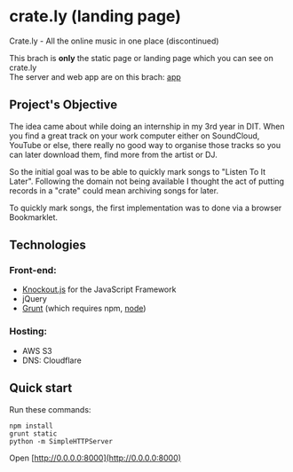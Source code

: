 # crate.ly (landing page)

Crate.ly - All the online music in one place (discontinued)

This brach is **only** the static page or landing page which you can see on crate.ly<br/>
The server and web app are on this brach: [app](/brach/app)

## Project's Objective

The idea came about while doing an internship in my 3rd year in DIT. When you find a great track on your work computer either on SoundCloud, YouTube or else, there really no good way to organise those tracks so you can later download them, find more from the artist or DJ.

So the initial goal was to be able to quickly mark songs to "Listen To It Later". Following the domain not being available I thought the act of putting records in a "crate" could mean archiving songs for later.

To quickly mark songs, the first implementation was to done via a browser Bookmarklet.

## Technologies

### Front-end:

- [Knockout.js](knockoutjs.com) for the JavaScript Framework
- jQuery
- [Grunt](http://gruntjs.com) (which requires npm, [node](https://github.com/joyent/node/wiki/Installing-Node.js-via-package-manager))

### Hosting:

- AWS S3
- DNS: Cloudflare

## Quick start

Run these commands:

	npm install
	grunt static
	python -m SimpleHTTPServer

Open [http://0.0.0.0:8000](http://0.0.0.0:8000)